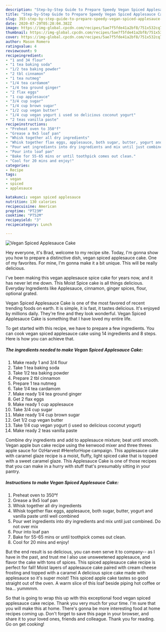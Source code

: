 ```yaml
---
description: "Step-by-Step Guide to Prepare Speedy Vegan Spiced Applesauce Cake"
title: "Step-by-Step Guide to Prepare Speedy Vegan Spiced Applesauce Cake"
slug: 393-step-by-step-guide-to-prepare-speedy-vegan-spiced-applesauce-cake
date: 2020-07-29T05:28:04.382Z
image: https://img-global.cpcdn.com/recipes/5ae7f5fde41a2bf8/751x532cq70/vegan-spiced-applesauce-cake-recipe-main-photo.jpg
thumbnail: https://img-global.cpcdn.com/recipes/5ae7f5fde41a2bf8/751x532cq70/vegan-spiced-applesauce-cake-recipe-main-photo.jpg
cover: https://img-global.cpcdn.com/recipes/5ae7f5fde41a2bf8/751x532cq70/vegan-spiced-applesauce-cake-recipe-main-photo.jpg
author: Mason Romero
ratingvalue: 4
reviewcount: 9
recipeingredient:
- "1 and 34 flour"
- "1 tea baking soda"
- "1/2 tea baking powder"
- "2 tbl cinnamon"
- "1 tea nutmeg"
- "1/4 tea cardamom"
- "1/4 tea ground ginger"
- "2 flax eggs"
- "1 cup applesauce"
- "3/4 cup sugar"
- "1/4 cup brown sugar"
- "1/2 cup vegan butter"
- "1/4 cup vegan yogurt i used so delicious coconut yogurt"
- "2 teas vanilla paste"
recipeinstructions:
- "Preheat oven to 350°f"
- "Grease a 9x5 loaf pan"
- "Whisk together all dry ingredients"
- "Whisk together flax eggs, applesauce, both sugar, butter, yogurt and vanilla paste until well combined"
- "Pour wet ingredients into dry ingredients and mix until just combined. Do not over mix"
- "Pour into loaf pan"
- "Bake for 55-65 mins or until toothpick comes out clean."
- "Cool for 20 mins and enjoy!"
categories:
- Recipe
tags:
- vegan
- spiced
- applesauce

katakunci: vegan spiced applesauce 
nutrition: 130 calories
recipecuisine: American
preptime: "PT23M"
cooktime: "PT52M"
recipeyield: "3"
recipecategory: Lunch

---
```



![Vegan Spiced Applesauce Cake](https://img-global.cpcdn.com/recipes/5ae7f5fde41a2bf8/751x532cq70/vegan-spiced-applesauce-cake-recipe-main-photo.jpg)

Hey everyone, it's Brad, welcome to my recipe site. Today, I'm gonna show you how to prepare a distinctive dish, vegan spiced applesauce cake. One of my favorites. For mine, I'm gonna make it a bit unique. This will be really delicious.

I&#39;ve been making this vegan applesauce spice cake for years now, and it has never let me down. This Moist Spice cake is all things delicious. Everyday Ingredients like Applesauce, cinnamon, ginger spices, flour, optional grated.

Vegan Spiced Applesauce Cake is one of the most favored of recent trending foods on earth. It is simple, it is fast, it tastes delicious. It's enjoyed by millions daily. They're fine and they look wonderful. Vegan Spiced Applesauce Cake is something that I have loved my entire life.


To get started with this recipe, we have to prepare a few ingredients. You can cook vegan spiced applesauce cake using 14 ingredients and 8 steps. Here is how you can achieve that.

<!--inarticleads1-->

##### The ingredients needed to make Vegan Spiced Applesauce Cake:

1. Make ready 1 and 3/4 flour
1. Take 1 tea baking soda
1. Take 1/2 tea baking powder
1. Prepare 2 tbl cinnamon
1. Prepare 1 tea nutmeg
1. Take 1/4 tea cardamom
1. Make ready 1/4 tea ground ginger
1. Get 2 flax eggs
1. Make ready 1 cup applesauce
1. Take 3/4 cup sugar
1. Make ready 1/4 cup brown sugar
1. Get 1/2 cup vegan butter
1. Take 1/4 cup vegan yogurt (i used so delicious coconut yogurt)
1. Make ready 2 teas vanilla paste


Combine dry ingredients and add to applesauce mixture; beat until smooth. Vegan apple bun cake recipe using the kenwood mixer and three threes apple sauce for OzHarvest #HereforHope campaign. This applesauce cake with caramel glaze recipe is a moist, fluffy, light spiced cake that is topped with a sweet caramel glaze. This Applesauce Cake is one of those recipes that you can make in a hurry with stuff that&#39;s presumably sitting in your pantry. 

<!--inarticleads2-->

##### Instructions to make Vegan Spiced Applesauce Cake:

1. Preheat oven to 350°f
1. Grease a 9x5 loaf pan
1. Whisk together all dry ingredients
1. Whisk together flax eggs, applesauce, both sugar, butter, yogurt and vanilla paste until well combined
1. Pour wet ingredients into dry ingredients and mix until just combined. Do not over mix
1. Pour into loaf pan
1. Bake for 55-65 mins or until toothpick comes out clean.
1. Cool for 20 mins and enjoy!


But the end result is so delicious, you can even serve it to company-- as I have in the past, and trust me I also use unsweetened applesauce, and flavor the cake with tons of spices. This spiced applesauce cake recipe is perfect for fall! Moist layers of applesauce cake paired with cream cheese frosting and topped with a caramel A delicious spice cake made with applesauce so it&#39;s super moist! This spiced apple cake tastes so good straight out of the oven. A warm slice of this loaf beside piping hot coffee or tea… yummmm. 

So that is going to wrap this up with this exceptional food vegan spiced applesauce cake recipe. Thank you very much for your time. I'm sure that you will make this at home. There's gonna be more interesting food at home recipes coming up. Don't forget to save this page in your browser, and share it to your loved ones, friends and colleague. Thank you for reading. Go on get cooking!

